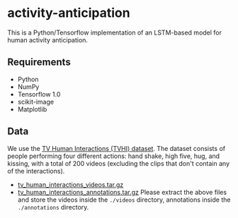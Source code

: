 # activity-anticipation
This is a Python/Tensorflow implementation of an LSTM-based model for human activity anticipation.

## Requirements
- Python
- NumPy
- Tensorflow 1.0
- scikit-image
- Matplotlib

## Data
We use the [TV Human Interactions (TVHI) dataset](http://www.robots.ox.ac.uk/~alonso/tv_human_interactions.html). The dataset consists of people performing four different actions: hand shake, high five, hug, and kissing, with a total of 200 videos (excluding the clips that don't contain any of the interactions).
-  [tv\_human\_interactions\_videos.tar.gz](http://www.robots.ox.ac.uk/~alonso/data/tv_human_interactions_videos.tar.gz)
-  [tv\_human\_interactions\_annotations.tar.gz](http://www.robots.ox.ac.uk/~alonso/data/tv_human_interactions_annotations.tar.gz)
Please extract the above files and store the videos inside the `./videos` directory, annotations inside the `./annotations` directory.<br/>


